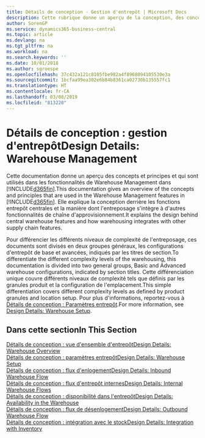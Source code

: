 ```yaml
---
title: Détails de conception - Gestion d'entrepôt | Microsoft Docs
description: Cette rubrique donne un aperçu de la conception, des concepts et des principes associés aux fonctionnalités de gestion d'entrepôt dans Business Central.
author: SorenGP
ms.service: dynamics365-business-central
ms.topic: article
ms.devlang: na
ms.tgt_pltfrm: na
ms.workload: na
ms.search.keywords: ''
ms.date: 10/01/2018
ms.author: sgroespe
ms.openlocfilehash: 37c432a121c8105fbe982a4f8968094105530e3a
ms.sourcegitcommit: 1bcfaa99ea302e6b84b8361ca02730b135557fc1
ms.translationtype: HT
ms.contentlocale: fr-CA
ms.lasthandoff: 03/08/2019
ms.locfileid: "813220"
---
```

# <a name="design-details-warehouse-management"></a><span data-ttu-id="72e5d-103">Détails de conception : gestion d'entrepôt</span><span class="sxs-lookup"><span data-stu-id="72e5d-103">Design Details: Warehouse Management</span></span>
<span data-ttu-id="72e5d-104">Cette documentation donne un aperçu des concepts et principes et qui sont utilisés dans les fonctionnalités de Warehouse Management dans [!INCLUDE[d365fin](includes/d365fin_md.md)].</span><span class="sxs-lookup"><span data-stu-id="72e5d-104">This documentation gives an overview of the concepts and principles that are used in the Warehouse Management features in [!INCLUDE[d365fin](includes/d365fin_md.md)].</span></span> <span data-ttu-id="72e5d-105">Elle explique la conception derrière les fonctions entrepôt centrales et la manière dont l'entreposage s'intègre à d'autres fonctionnalités de chaîne d'approvisionnement.</span><span class="sxs-lookup"><span data-stu-id="72e5d-105">It explains the design behind central warehouse features and how warehousing integrates with other supply chain features.</span></span>  

<span data-ttu-id="72e5d-106">Pour différencier les différents niveaux de complexité de l'entreposage, ces documents sont divisés en deux groupes généraux, les configurations d'entrepôt de base et avancées, indiqués par les titres de section.</span><span class="sxs-lookup"><span data-stu-id="72e5d-106">To differentiate the different complexity levels of the warehousing, this documentation is divided into two general groups, Basic and Advanced warehouse configurations, indicated by section titles.</span></span> <span data-ttu-id="72e5d-107">Cette différenciation unique couvre différents niveaux de complexité tels que définis par les granules produit et la configuration de l'emplacement.</span><span class="sxs-lookup"><span data-stu-id="72e5d-107">This simple differentiation covers different complexity levels as defined by product granules and location setup.</span></span> <span data-ttu-id="72e5d-108">Pour plus d'informations, reportez\-vous à [Détails de conception : Paramètres entrepôt](design-details-warehouse-setup.md).</span><span class="sxs-lookup"><span data-stu-id="72e5d-108">For more information, see [Design Details: Warehouse Setup](design-details-warehouse-setup.md).</span></span>  

## <a name="in-this-section"></a><span data-ttu-id="72e5d-109">Dans cette section</span><span class="sxs-lookup"><span data-stu-id="72e5d-109">In This Section</span></span>  
[<span data-ttu-id="72e5d-110">Détails de conception : vue d'ensemble d'entrepôt</span><span class="sxs-lookup"><span data-stu-id="72e5d-110">Design Details: Warehouse Overview</span></span>](design-details-warehouse-overview.md)  
[<span data-ttu-id="72e5d-111">Détails de conception : paramètres entrepôt</span><span class="sxs-lookup"><span data-stu-id="72e5d-111">Design Details: Warehouse Setup</span></span>](design-details-warehouse-setup.md)  
[<span data-ttu-id="72e5d-112">Détails de conception : flux d'enlogement</span><span class="sxs-lookup"><span data-stu-id="72e5d-112">Design Details: Inbound Warehouse Flow</span></span>](design-details-inbound-warehouse-flow.md)  
[<span data-ttu-id="72e5d-113">Détails de conception : flux d'entrepôt internes</span><span class="sxs-lookup"><span data-stu-id="72e5d-113">Design Details: Internal Warehouse Flows</span></span>](design-details-internal-warehouse-flows.md)  
[<span data-ttu-id="72e5d-114">Détails de conception : disponibilité dans l'entrepôt</span><span class="sxs-lookup"><span data-stu-id="72e5d-114">Design Details: Availability in the Warehouse</span></span>](design-details-availability-in-the-warehouse.md)  
[<span data-ttu-id="72e5d-115">Détails de conception : flux de désenlogement</span><span class="sxs-lookup"><span data-stu-id="72e5d-115">Design Details: Outbound Warehouse Flow</span></span>](design-details-outbound-warehouse-flow.md)  
[<span data-ttu-id="72e5d-116">Détails de conception : intégration avec le stock</span><span class="sxs-lookup"><span data-stu-id="72e5d-116">Design Details: Integration with Inventory</span></span>](design-details-integration-with-inventory.md)
